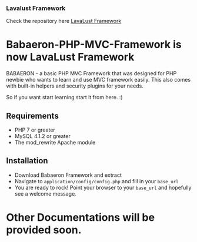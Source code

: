 ### Lavalust Framework
Check the repository here
[LavaLust Framework](https://github.com/ronmarasigan/LavaLust)

# Babaeron-PHP-MVC-Framework is now LavaLust Framework
BABAERON - a basic PHP MVC Framework that was designed for PHP newbie who wants to learn and use MVC framework easily. This also comes with built-in helpers and security plugins for your needs.

So if you want start learning start it from here. :)

## Requirements

* PHP 7 or greater
* MySQL 4.1.2 or greater
* The mod_rewrite Apache module

## Installation

* Download Babaeron Framework and extract
* Navigate to `application/config/config.php` and fill in your `base_url`
* You are ready to rock! Point your browser to your `base_url` and hopefully see a welcome message.

# Other Documentations will be provided soon.

